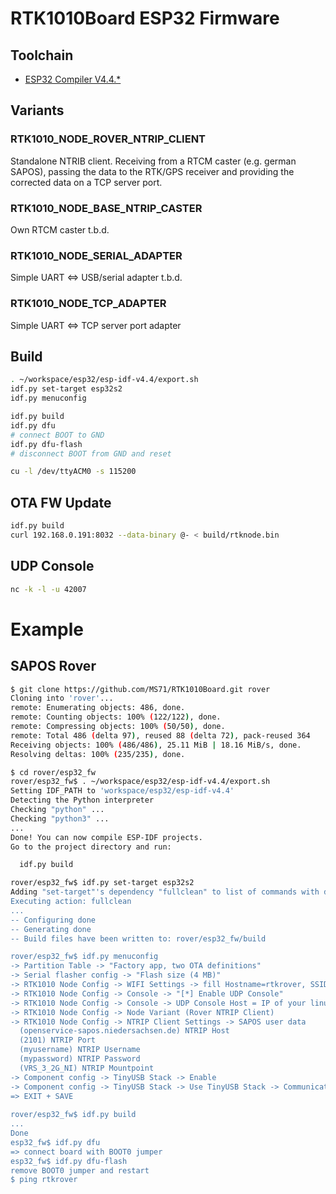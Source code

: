 # RTK1010Board ESP32 Firmware
## Toolchain
- [ESP32 Compiler V4.4.* ](https://docs.espressif.com/projects/esp-idf/en/v4.4.3/esp32/get-started/index.html)

## Variants
### RTK1010_NODE_ROVER_NTRIP_CLIENT
Standalone NTRIB client. Receiving from a RTCM caster (e.g. german SAPOS), passing the data to the RTK/GPS receiver
and providing the corrected data on a TCP server port.

### RTK1010_NODE_BASE_NTRIP_CASTER
Own RTCM caster
t.b.d.
### RTK1010_NODE_SERIAL_ADAPTER
Simple UART <=> USB/serial adapter
t.b.d.
### RTK1010_NODE_TCP_ADAPTER
Simple UART <=> TCP server port adapter
 

## Build
```sh
. ~/workspace/esp32/esp-idf-v4.4/export.sh
idf.py set-target esp32s2
idf.py menuconfig
```
```sh
idf.py build
idf.py dfu
# connect BOOT to GND
idf.py dfu-flash
# disconnect BOOT from GND and reset
```
```sh
cu -l /dev/ttyACM0 -s 115200
```
## OTA FW Update
```sh
idf.py build
curl 192.168.0.191:8032 --data-binary @- < build/rtknode.bin
```
## UDP Console
```sh
nc -k -l -u 42007
```

# Example
## SAPOS Rover
```sh
$ git clone https://github.com/MS71/RTK1010Board.git rover
Cloning into 'rover'...
remote: Enumerating objects: 486, done.
remote: Counting objects: 100% (122/122), done.
remote: Compressing objects: 100% (50/50), done.
remote: Total 486 (delta 97), reused 88 (delta 72), pack-reused 364
Receiving objects: 100% (486/486), 25.11 MiB | 18.16 MiB/s, done.
Resolving deltas: 100% (235/235), done.

$ cd rover/esp32_fw
rover/esp32_fw$ . ~/workspace/esp32/esp-idf-v4.4/export.sh
Setting IDF_PATH to 'workspace/esp32/esp-idf-v4.4'
Detecting the Python interpreter
Checking "python" ...
Checking "python3" ...
...
Done! You can now compile ESP-IDF projects.
Go to the project directory and run:

  idf.py build

rover/esp32_fw$ idf.py set-target esp32s2
Adding "set-target"'s dependency "fullclean" to list of commands with default set of options.
Executing action: fullclean
...
-- Configuring done
-- Generating done
-- Build files have been written to: rover/esp32_fw/build

rover/esp32_fw$ idf.py menuconfig
-> Partition Table -> "Factory app, two OTA definitions"
-> Serial flasher config -> "Flash size (4 MB)"
-> RTK1010 Node Config -> WIFI Settings -> fill Hostname=rtkrover, SSID, PASSWORD
-> RTK1010 Node Config -> Console -> "[*] Enable UDP Console"
-> RTK1010 Node Config -> Console -> UDP Console Host = IP of your linux development host
-> RTK1010 Node Config -> Node Variant (Rover NTRIP Client)
-> RTK1010 Node Config -> NTRIP Client Settings -> SAPOS user data
  (openservice-sapos.niedersachsen.de) NTRIP Host
  (2101) NTRIP Port
  (myusername) NTRIP Username
  (mypassword) NTRIP Password
  (VRS_3_2G_NI) NTRIP Mountpoint
-> Component config -> TinyUSB Stack -> Enable
-> Component config -> TinyUSB Stack -> Use TinyUSB Stack -> Communication Device Class (CDC) -> Enable
=> EXIT + SAVE
  
rover/esp32_fw$ idf.py build
...
Done
esp32_fw$ idf.py dfu
=> connect board with BOOT0 jumper
esp32_fw$ idf.py dfu-flash
remove BOOT0 jumper and restart
$ ping rtkrover
```

